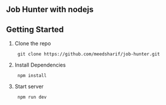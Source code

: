 ## Job Hunter with nodejs

## Getting Started
1. Clone the repo

	    git clone https://github.com/meedsharif/job-hunter.git
2. Install Dependencies

	    npm install  
3. Start server

        npm run dev